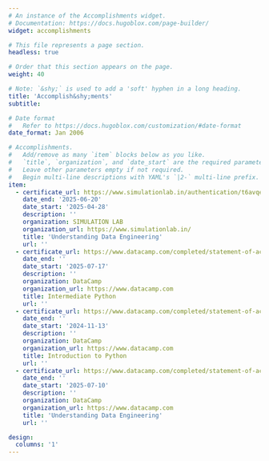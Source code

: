 ```yaml
---
# An instance of the Accomplishments widget.
# Documentation: https://docs.hugoblox.com/page-builder/
widget: accomplishments

# This file represents a page section.
headless: true

# Order that this section appears on the page.
weight: 40

# Note: `&shy;` is used to add a 'soft' hyphen in a long heading.
title: 'Accomplish&shy;ments'
subtitle:

# Date format
#   Refer to https://docs.hugoblox.com/customization/#date-format
date_format: Jan 2006

# Accomplishments.
#   Add/remove as many `item` blocks below as you like.
#   `title`, `organization`, and `date_start` are the required parameters.
#   Leave other parameters empty if not required.
#   Begin multi-line descriptions with YAML's `|2-` multi-line prefix.
item:
  - certificate_url: https://www.simulationlab.in/authentication/t6avqeqbk8
    date_end: '2025-06-20'
    date_start: '2025-04-28'
    description: ''
    organization: SIMULATION LAB
    organization_url: https://www.simulationlab.in/
    title: 'Understanding Data Engineering'
    url: ''
  - certificate_url: https://www.datacamp.com/completed/statement-of-accomplishment/course/2c90e0577461334c4cc51d7dd007071d45f188f1
    date_end: ''
    date_start: '2025-07-17'
    description: ''
    organization: DataCamp
    organization_url: https://www.datacamp.com
    title: Intermediate Python
    url: ''
  - certificate_url: https://www.datacamp.com/completed/statement-of-accomplishment/course/078fae299e79e8facef58bb1b6d29cb4133532be
    date_end: ''
    date_start: '2024-11-13'
    description: ''
    organization: DataCamp
    organization_url: https://www.datacamp.com
    title: Introduction to Python
    url: ''
  - certificate_url: https://www.datacamp.com/completed/statement-of-accomplishment/course/9c953e930535ee6251a2a788ecd24b185142fe3a
    date_end: ''
    date_start: '2025-07-10'
    description: ''
    organization: DataCamp
    organization_url: https://www.datacamp.com
    title: 'Understanding Data Engineering'
    url: ''

design:
  columns: '1'
---
```

